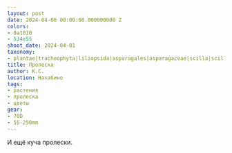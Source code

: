 ```yaml
---
layout: post
date: 2024-04-06 00:00:00.000000000 Z
colors:
- 0a1010
- 534e55
shoot_date: 2024-04-01
taxonomy:
- plantae|tracheophyta|liliopsida|asparagales|asparagaceae|scilla|scilla siberica
title: Пролеска
author: К.С.
location: Нахабино
tags:
- растения
- пролеска
- цветы
gear:
- 70D
- 55-250mm
---
```

И ещё куча пролески.


